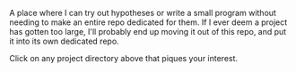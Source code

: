 A place where I can try out hypotheses or write a small program without needing to make an entire repo dedicated for them.
If I ever deem a project has gotten too large, I'll probably end up moving it out of this repo, and put it into its own dedicated repo.

Click on any project directory above that piques your interest.
